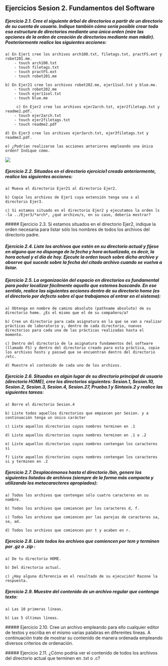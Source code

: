 ## Ejercicios Sesion 2. Fundamentos del Software

##### Ejercicio 2.1. Cree el siguiente árbol de directorios a partir de un directorio de su cuenta de usuario. Indique también cómo sería posible crear toda esa estructura de directorios mediante una única orden (mire las opciones de la orden de creación de directorios mediante man mkdir). Posteriormente realice las siguientes acciones:
	a) En Ejer1 cree los archivos arch100.txt, filetags.txt, practFS.ext y robet201.me.
		- touch arch100.txt
		- touch filetags.txt
		- touch practFS.ext
		- touch robet201.me
    
	b) En Ejer21 cree los archivos robet202.me, ejer11sol.txt y blue.me.
    	- touch robet202.me
    	- touch ejer11sol.txt
    	- touch blue.me
    	
	￼￼￼￼￼c) En Ejer2 cree los archivos ejer2arch.txt, ejer2filetags.txt y readme2.pdf.
    	- touch ejer2arch.txt
    	- touch ejer2filetags.txt
    	- touch readme2.pdf
    
	d) En Ejer3 cree los archivos ejer3arch.txt, ejer3filetags.txt y readme3.pdf.
    
	e) ¿Podrían realizarse las acciones anteriores empleando una única orden? Indique cómo.

![](https://github.com/JArandaIzquierdo/FundamentosDelSoftware/blob/master/images/Ejercicio2-1.png)
    
##### Ejercicio 2.2. Situados en el directorio ejercicio1 creado anteriormente, realice las siguientes acciones:
	a) Mueva el directorio Ejer21 al directorio Ejer2.
    
	b) Copie los archivos de Ejer1 cuya extensión tenga una x al directorio Ejer3.
    
	c) Si estamos situado en el directorio Ejer2 y ejecutamos la orden ls -la ../Ejer3/*arch*, ¿qué archivo/s, en su caso, debería mostrar?
    
##### Ejercicio 2.3. Si estamos situados en el directorio Ejer2, indique la orden necesaria para listar sólo los nombres de todos los archivos del directorio padre.

##### Ejercicio 2.4. Liste los archivos que estén en su directorio actual y fíjese en alguno que no disponga de la fecha y hora actualizada, es decir, la hora actual y el día de hoy. Ejecute la orden touch sobre dicho archivo y observe qué sucede sobre la fecha del citado archivo cuando se vuelva a listar.


##### Ejercicio 2.5. La organización del espacio en directorios es fundamental para poder localizar fácilmente aquello que estemos buscando. En ese sentido, realice las siguientes acciones dentro de su directorio home (es el directorio por defecto sobre el que trabajamos al entrar en el sistema):
	a) Obtenga en nombre de camino absoluto (pathname absoluto) de su directorio home. ¿Es el mismo que el de su compañero/a?
    
	b) Cree un directorio para cada asignatura en la que se van a realizar prácticas de laboratorio y, dentro de cada directorio, nuevos directorios para cada una de las prácticas realizadas hasta el momento.
    
	c) Dentro del directorio de la asignatura fundamentos del software (llamado FS) y dentro del directorio creado para esta práctica, copie los archivos hosts y passwd que se encuentran dentro del directorio /etc.
    
	d) Muestre el contenido de cada uno de los archivos.
    


##### Ejercicio 2.6. Situados en algún lugar de su directorio principal de usuario (directorio HOME), cree los directorios siguientes: Sesion.1, Sesion.10, Sesion.2, Sesion.3, Sesion.4, Sesion.27, Prueba.1 y Sintaxis.2 y realice las siguientes tareas:
	a) Borre el directorio Sesion.4
    
	b) Liste todos aquellos directorios que empiecen por Sesion. y a continuación tenga un único carácter
    
	c) Liste aquellos directorios cuyos nombres terminen en .1
    
	d) Liste aquellos directorios cuyos nombres terminen en .1 o .2
    
	e) Liste aquellos directorios cuyos nombres contengan los caracteres si
    
	f) Liste aquellos directorios cuyos nombres contengan los caracteres si y terminen en .2
    
##### Ejercicio 2.7. Desplacémonos hasta el directorio /bin, genere los siguientes listados de archivos (siempre de la forma más compacta y utilizando los metacaracteres apropiados):
	a) Todos los archivos que contengan sólo cuatro caracteres en su nombre.
    
	b) Todos los archivos que comiencen por los caracteres d, f.
    
	c) Todos los archivos que comiencen por las parejas de caracteres sa, se, ad.
    
	d) Todos los archivos que comiencen por t y acaben en r.
    
##### Ejercicio 2.8. Liste todos los archivos que comiencen por tem y terminen por .gz o .zip :
	a) De tu directorio HOME.
    
	b) Del directorio actual.
    
	c) ¿Hay alguna diferencia en el resultado de su ejecución? Razone la respuesta.
    
    
##### Ejercicio 2.9. Muestre del contenido de un archivo regular que contenga texto:
	a) Las 10 primeras líneas.
    
	b) Las 5 últimas líneas.

##### Ejercicio 2.10. Cree un archivo empleando para ello cualquier editor de textos y escriba en el mismo varias palabras en diferentes líneas. A continuación trate de mostrar su contenido de manera ordenada empleando diversos criterios de ordenación.


##### Ejercicio 2.11. ¿Cómo podría ver el contenido de todos los archivos del directorio actual que terminen en .txt o .c?